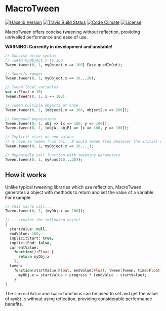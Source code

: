 # MacroTween

[![Haxelib Version](https://img.shields.io/github/tag/JoeCreates/MacroTween.svg?style=flat-square&label=haxelib)](http://lib.haxe.org/p/MacroTween)
[![Travis Build Status](https://img.shields.io/travis/JoeCreates/MacroTween.svg?style=flat-square)](https://travis-ci.org/JoeCreates/MacroTween)
[![Code Climate](https://img.shields.io/codeclimate/issues/github/JoeCreates/MacroTween.svg?style=flat-square)](https://codeclimate.com/github/JoeCreates/MacroTween/issues)
[![License](http://img.shields.io/:license-mit-blue.svg?style=flat-square)](https://github.com/JoeCreates/MacroTween/blob/master/LICENSE)

MacroTween offers concise tweening without reflection, providing unrivalled performance and ease of use.

**WARNING: Currently in development and unstable!**

```haxe
// Concise arrow syntax
// Tween myObject.x to 100
Tween.tween(0, 1, myObject.x => 100] Ease.quadInOut);

// Specify ranges
Tween.tween(0, 1, myObject.x => 10...20);

// Tween local variables
var x:Float = 10;
Tween.tween(0, 1, x => 100);

// Tween multiple objects at once
Tween.tween(0, 1, [object1.x => 100, object2.x => 200]);

// Compound expressions
Tween.tween(0, 1, obj => [x => 100, y => 100]);
Tween.tween(0, 1, [objA, objB] => [x => 100, y => 100]);

// Implicit start or end values
// A reverse tween from t=1...0 would tween from whatever the initial value is to 10
Tween.tween(0, 1, myObject.x => 10..._);

// Repeatedly call function with tweening parameters
Tween.tween(0, 1, myFunc(10...20));

```

## How it works
Unlike typical tweening libraries which use reflection, MacroTween generates a object with methods to return and set the value of a variable. For example:

```haxe
// This macro call...
Tween.tween(0, 1, [myObj.x => 100]);

// ...creates the following object
{
  startValue: null,
  endValue: 100,
  implicitStart: true,
  implicitEnd: false,
  currentValue:
    function():Float {
      return myObj.x
    },
  tween:
    function(startValue:Float, endValue:Float, tween:Tween, time:Float):Void {
      myObj.x = startValue + progress * (endValue - startValue);
    }
}
```

The `currentValue` and `tween` functions can be used to set and get the value of `myObj.x` without using reflection, providing considerable performance benefits.

